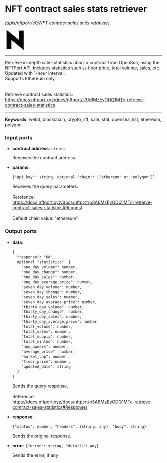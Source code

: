 # NFT contract sales stats retriever

_[apis/nftport/v0/NFT contract sales stats retriever]_

![icon](</assets/icons/352b98b2-6df6-4a21-93e1-a31cf5b9311d.png>)

---

Retrieve in-depth sales statistics about a contract from OpenSea, using the NFTPort API. Includes statistics such as floor price, total volume, sales, etc. Updated with 1-hour interval.<br>
Supports Ethereum only.<br>
<br>
<br>
Retrieve contract sales statistics:<br>
https://docs.nftport.xyz/docs/nftport/b3A6MzEyODQ1MTc-retrieve-contract-sales-statistics<br>

---

__Keywords__: web3, blockchain, crypto, nft, sale, stat, opensea, list, ethereum, polygon

### Input ports

* __contract address__: ` string `

    Receives the contract address<br>


* __params__: 
    ```
    {"api_key": string, optional "chain": ("ethereum" or "polygon")}
    ```

    Receives the query parameters.<br>
    <br>
    Rerefence:<br>
    https://docs.nftport.xyz/docs/nftport/b3A6MzEyODQ1MTc-retrieve-contract-sales-statistics#Request<br>
    <br>
    Default chain value: "ethereum"<br>

### Output ports

* __data__: 
    ```
    {
      "response": "OK",
      optional "statistics": {
        "one_day_volume": number,
        "one_day_change": number,
        "one_day_sales": number,
        "one_day_average_price": number,
        "seven_day_volume": number,
        "seven_day_change": number,
        "seven_day_sales": number,
        "seven_day_average_price": number,
        "thirty_day_volume": number,
        "thirty_day_change": number,
        "thirty_day_sales": number,
        "thirty_day_average_price": number,
        "total_volume": number,
        "total_sales": number,
        "total_supply": number,
        "total_minted": number,
        "num_owners": number,
        "average_price": number,
        "market_cap": number,
        "floor_price": number,
        "updated_date": string
      }
    }
    ```

    Sends the query response.<br>
    <br>
    Reference:<br>
    https://docs.nftport.xyz/docs/nftport/b3A6MzEyODQ1MTc-retrieve-contract-sales-statistics#Responses<br>


* __response__: 
    ```
    {"status": number, "headers": {string: any}, "body": string}
    ```

    Sends the original response.<br>


* __error__: ` {"error": string, "details": any} `

    Sends the error, if any<br>

